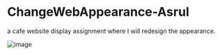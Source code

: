 # ChangeWebAppearance-Asrul
a cafe website display assignment where I will redesign the appearance.

![image](https://github.com/AsrulHidayat/ChangeWebAppearance-Asrul/assets/136725199/9443b32c-9bf8-47ba-81ca-982d031b709c)

